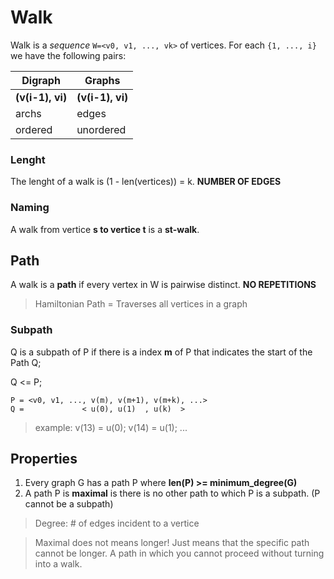 # Walk
Walk is a *sequence* `W=<v0, v1, ..., vk>` of vertices. For each `{1, ..., i}` we have the following pairs:

| Digraph          | Graphs           |
|------------------|------------------|
| **(v(i-1), vi)** | **(v(i-1), vi)** |
| archs            | edges            |
| ordered          | unordered        |

### Lenght
The lenght of a walk is (1 - len(vertices)) = k. **NUMBER OF EDGES**

### Naming
A walk from vertice **s to vertice t** is a **st-walk**.

## Path
A walk is a **path** if every vertex in W is pairwise distinct. **NO REPETITIONS**

> Hamiltonian Path = Traverses all vertices in a graph

### Subpath
Q is a subpath of P if there is a index **m** of P that indicates the start of the Path Q;

Q <= P;
```
P = <v0, v1, ..., v(m), v(m+1), v(m+k), ...>
Q =             < u(0), u(1)  , u(k)  >
```
> example: v(13) = u(0); v(14) = u(1); ...

## Properties
1. Every graph G has a path P where **len(P) >= minimum_degree(G)**
2. A path P is **maximal** is there is no other path to which P is a subpath. (P cannot be a subpath)
> Degree: # of edges incident to a vertice

> Maximal does not means longer! Just means that the specific path cannot be longer. A path in which you cannot proceed without turning into a walk.